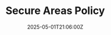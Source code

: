 ---
title: Secure Areas Policy
linkTitle: Secure Areas Policy
date: '2025-05-01T21:06:00Z'
weight: 1
description: No content
draft: false
ref: secure-areas-policy
---